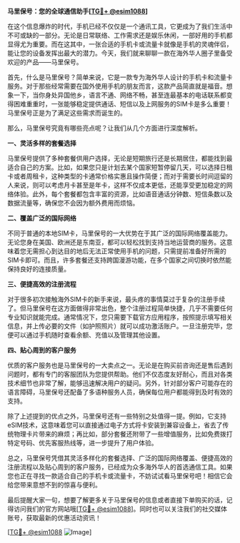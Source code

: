 **马里保号：您的全球通信助手[[TG💪+ @esim1088](https://t.me/s/esim1088)]**

在这个信息爆炸的时代，手机已经不仅仅是一个通讯工具，它更成为了我们生活中不可或缺的一部分。无论是日常联络、工作需求还是娱乐休闲，一部好用的手机都显得尤为重要。而在这其中，一张合适的手机卡或流量卡就像是手机的灵魂伴侣，能让您的设备发挥出最大的潜力。今天，我们就来聊聊一款在海外华人圈子里备受欢迎的产品——马里保号。

首先，什么是马里保号？简单来说，它是一款专为海外华人设计的手机卡和流量卡服务。对于那些经常需要在国外使用手机的朋友而言，这款产品简直就是福音。想象一下，当你身处异国他乡，语言不通、网络不畅，甚至连最基本的电话联系都变得困难重重时，一张能够稳定提供通话、短信以及上网服务的SIM卡是多么重要！马里保号正是为了满足这些需求而诞生的。

那么，马里保号究竟有哪些亮点呢？让我们从几个方面进行深度解析。

**一、灵活多样的套餐选择**

马里保号提供了多种套餐供用户选择，无论是短期旅行还是长期居住，都能找到最适合自己的方案。比如，如果您只是计划去某个国家短暂停留几天，可以选择日租卡或者周租卡，这种类型的卡通常价格实惠且操作简便；而对于需要长时间逗留的人来说，则可以考虑月卡甚至是年卡，这样不仅成本更低，还能享受更加稳定的网络体验。此外，每个套餐都包含丰富的资源，比如语音通话分钟数、短信条数以及数据流量等，确保您不会因为额外费用而烦恼。

**二、覆盖广泛的国际网络**

不同于普通的本地SIM卡，马里保号的一大优势在于其广泛的国际网络覆盖能力。无论您身在美国、欧洲还是东南亚，都可以轻松找到支持当地运营商的服务。这意味着您无需担心到达目的地后无法正常使用手机的问题，只需提前准备好所需的SIM卡即可。而且，许多套餐还支持跨国漫游功能，在多个国家之间切换时依然能保持良好的连接质量。

**三、便捷高效的注册流程**

对于很多初次接触海外SIM卡的新手来说，最头疼的事情莫过于复杂的注册手续了。但马里保号在这方面做得非常出色，整个注册过程简单快捷，几乎不需要任何专业知识就能完成。通常情况下，您只需要下载官方应用程序，按照提示填写相关信息，并上传必要的文件（如护照照片）就可以成功激活账户。一旦注册完毕，您便可以通过手机随时查看余额、充值以及管理其他设置。

**四、贴心周到的客户服务**

优质的客户服务也是马里保号的一大卖点之一。无论是在购买前咨询还是售后遇到问题时，都有专门的客服团队为您提供帮助。他们不仅态度友好耐心，而且对各类技术细节也非常了解，能够迅速解决用户的疑问。另外，针对部分客户可能存在的语言障碍，马里保号还配备了多语种服务人员，确保每位用户都能得到及时有效的支持。

除了上述提到的优点之外，马里保号还有一些特别之处值得一提。例如，它支持eSIM技术，这意味着您可以直接通过电子方式将卡安装到兼容设备上，省去了传统物理卡片带来的麻烦；再比如，部分套餐还附带了一些增值服务，比如免费拨打特定号码、优先客服热线等，进一步提升了用户体验。

总之，马里保号凭借其灵活多样化的套餐选择、广泛的国际网络覆盖、便捷高效的注册流程以及贴心周到的客户服务，已经成为众多海外华人的首选通信工具。如果您也正在寻找一款适合自己的手机卡或流量卡，不妨试试看马里保号吧！相信它会给您带来意想不到的惊喜与便利。

最后提醒大家一句，想要了解更多关于马里保号的信息或者直接下单购买的话，记得访问我们的官方网站哦[[TG💪+ @esim1088](https://t.me/s/esim1088)]。同时也可以关注我们的社交媒体账号，获取最新的优惠活动资讯！

[[TG💪+ @esim1088](https://t.me/s/esim1088) ![Image](https://i.postimg.cc/4NQfJmqS/Snipaste-2025-05-13-00-14-12.png)]